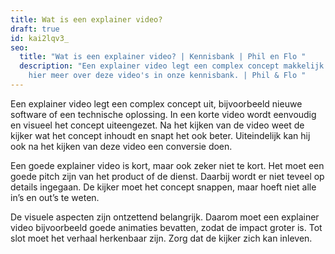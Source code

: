 ```yaml
---
title: Wat is een explainer video?
draft: true
id: kai2lqv3_
seo:
  title: "Wat is een explainer video? | Kennisbank | Phil en Flo "
  description: "Een explainer video legt een complex concept makkelijk uit. Leer
    hier meer over deze video's in onze kennisbank. | Phil & Flo "
---
```

Een explainer video legt een complex concept uit, bijvoorbeeld nieuwe software of een technische oplossing. In een korte video wordt eenvoudig en visueel het concept uiteengezet. Na het kijken van de video weet de kijker wat het concept inhoudt en snapt het ook beter. Uiteindelijk kan hij ook na het kijken van deze video een conversie doen. 

Een goede explainer video is kort, maar ook zeker niet te kort. Het moet een goede pitch zijn van het product of de dienst. Daarbij wordt er niet teveel op details ingegaan. De kijker moet het concept snappen, maar hoeft niet alle in’s en out’s te weten. 

De visuele aspecten zijn ontzettend belangrijk. Daarom moet een explainer video bijvoorbeeld goede animaties bevatten, zodat de impact groter is. Tot slot moet het verhaal herkenbaar zijn. Zorg dat de kijker zich kan inleven.